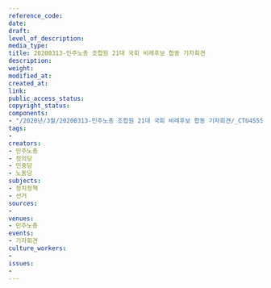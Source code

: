 ```yaml
---
reference_code: 
date: 
draft: 
level_of_description: 
media_type: 
title: 20200313-민주노총 조합원 21대 국회 비례후보 합동 기자회견
description: 
weight: 
modified_at: 
created_at: 
link: 
public_access_status: 
copyright_status: 
components:
- "/2020년/3월/20200313-민주노총 조합원 21대 국회 비례후보 합동 기자회견/_CTU4555.jpg"
tags:
- 
creators:
- 민주노총
- 정의당
- 민중당
- 노동당
subjects:
- 정치정책
- 선거
sources:
- 
venues:
- 민주노총
events:
- 기자회견
culture_workers:
- 
issues:
- 
---
```

